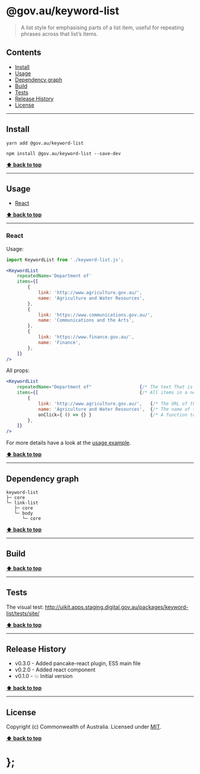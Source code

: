 @gov.au/keyword-list
============

> A list style for emphasising parts of a list item, useful for repeating phrases across that list’s items. 


## Contents

* [Install](#install)
* [Usage](#usage)
* [Dependency graph](#dependency-graph)
* [Build](#build)
* [Tests](#tests)
* [Release History](#release-history)
* [License](#license)


----------------------------------------------------------------------------------------------------------------------------------------------------------------


## Install


```shell
yarn add @gov.au/keyword-list
```

```shell
npm install @gov.au/keyword-list --save-dev
```


**[⬆ back to top](#contents)**


----------------------------------------------------------------------------------------------------------------------------------------------------------------


## Usage


* [React](#react)


**[⬆ back to top](#contents)**


----------------------------------------------------------------------------------------------------------------------------------------------------------------


### React

Usage:

```jsx
import KeywordList from './keyword-list.js';

<KeywordList
	repeatedName='Department of'
	items={[
		{
			link: 'http://www.agriculture.gov.au/',
			name: 'Agriculture and Water Resources',
		},
		{
			link: 'https://www.communications.gov.au/',
			name: 'Communications and the Arts',
		},
		{
			link: 'https://www.finance.gov.au/',
			name: 'Finance',
		},
	]}
/>
```

All props:

```jsx
<KeywordList
	repeatedName="Department of"                  {/* The text That is repeated in each item */}
	items={[                                      {/* All items in a neat array */}
		{
			link: 'http://www.agriculture.gov.au/',   {/* The URL of this item, optional */}
			name: 'Agriculture and Water Resources',  {/* The name of the item */}
			onClick={ () => {} }                      {/* A function to execute when the link is clicked, optional */}
		},
	]}
/>
```

For more details have a look at the [usage example](https://github.com/govau/uikit/tree/master/packages/keyword-list/tests/react/index.js).


**[⬆ back to top](#contents)**


----------------------------------------------------------------------------------------------------------------------------------------------------------------


## Dependency graph

```shell
keyword-list
├─ core
└─ link-list
   ├─ core
   └─ body
      └─ core
```


**[⬆ back to top](#contents)**


----------------------------------------------------------------------------------------------------------------------------------------------------------------


## Build


**[⬆ back to top](#contents)**


----------------------------------------------------------------------------------------------------------------------------------------------------------------


## Tests

The visual test: http://uikit.apps.staging.digital.gov.au/packages/keyword-list/tests/site/


**[⬆ back to top](#contents)**


----------------------------------------------------------------------------------------------------------------------------------------------------------------


## Release History

* v0.3.0 - Added pancake-react plugin, ES5 main file
* v0.2.0 - Added react component
* v0.1.0 - 💥 Initial version


**[⬆ back to top](#contents)**


----------------------------------------------------------------------------------------------------------------------------------------------------------------


## License

Copyright (c) Commonwealth of Australia.
Licensed under [MIT](https://raw.githubusercontent.com/govau/uikit/packages/core/master/LICENSE).


**[⬆ back to top](#contents)**

# };
